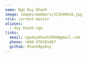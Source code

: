 ```yaml
---
name: Ngo Duy Khanh 
image: images/members/313540018.jpg 
role: current-master
aliases:
  - duy khanh ngo
links:
  email: ngoduykhanh2009@gmail.com
  phone: +886-976281467
  github: KhanhNgoDuy
---
```


